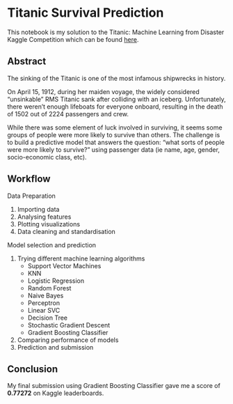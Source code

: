 # Titanic Survival Prediction

This notebook is my solution to the Titanic: Machine Learning from Disaster Kaggle Competition which can be found [here](https://www.kaggle.com/c/titanic).

## Abstract
The sinking of the Titanic is one of the most infamous shipwrecks in history.

On April 15, 1912, during her maiden voyage, the widely considered “unsinkable” RMS Titanic sank after colliding with an iceberg. Unfortunately, there weren’t enough lifeboats for everyone onboard, resulting in the death of 1502 out of 2224 passengers and crew.

While there was some element of luck involved in surviving, it seems some groups of people were more likely to survive than others.
The challenge is to build a predictive model that answers the question: “what sorts of people were more likely to survive?” using passenger data (ie name, age, gender, socio-economic class, etc). 

## Workflow

Data Preparation
1. Importing data
2. Analysing features
3. Plotting visualizations
4. Data cleaning and standardisation

Model selection and prediction
1. Trying different machine learning algorithms
    * Support Vector Machines
    * KNN
    * Logistic Regression
    * Random Forest
    * Naive Bayes
    * Perceptron
    * Linear SVC
    * Decision Tree
    * Stochastic Gradient Descent
    * Gradient Boosting Classifier
2. Comparing performance of models
3. Prediction and submission

## Conclusion

My final submission using Gradient Boosting Classifier gave me a score of **0.77272** on Kaggle leaderboards.
